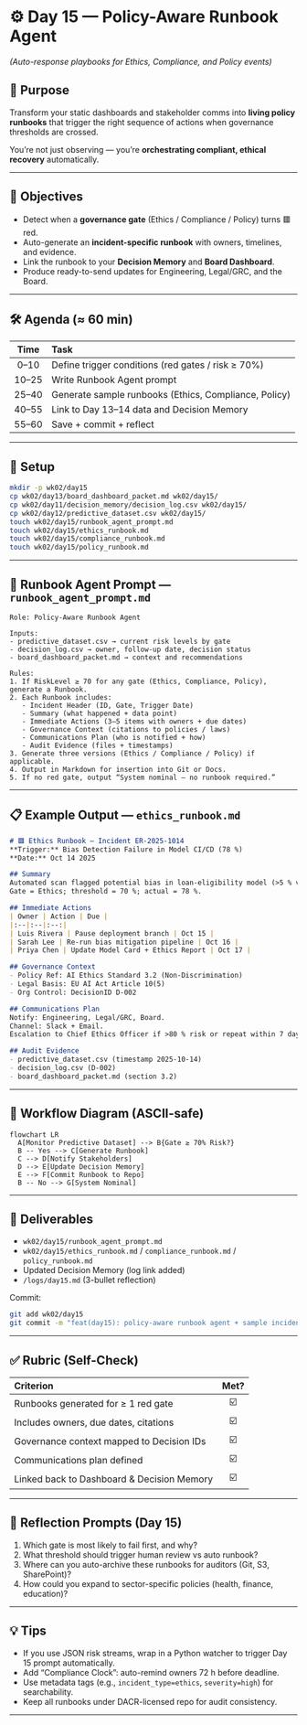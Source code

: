 # ⚙️ Day 15 — Policy-Aware Runbook Agent

*(Auto-response playbooks for Ethics, Compliance, and Policy events)*

## 🎯 Purpose

Transform your static dashboards and stakeholder comms into **living policy runbooks** that trigger the right sequence of actions when governance thresholds are crossed.

You’re not just observing — you’re **orchestrating compliant, ethical recovery** automatically.

---

## 📌 Objectives

* Detect when a **governance gate** (Ethics / Compliance / Policy) turns 🟥 red.
* Auto-generate an **incident-specific runbook** with owners, timelines, and evidence.
* Link the runbook to your **Decision Memory** and **Board Dashboard**.
* Produce ready-to-send updates for Engineering, Legal/GRC, and the Board.

---

## 🛠 Agenda (≈ 60 min)

|  Time | Task                                                  |
| :---: | :---------------------------------------------------- |
|  0–10 | Define trigger conditions (red gates / risk ≥ 70%)    |
| 10–25 | Write Runbook Agent prompt                            |
| 25–40 | Generate sample runbooks (Ethics, Compliance, Policy) |
| 40–55 | Link to Day 13–14 data and Decision Memory            |
| 55–60 | Save + commit + reflect                               |

---

## 🧩 Setup

```bash
mkdir -p wk02/day15
cp wk02/day13/board_dashboard_packet.md wk02/day15/
cp wk02/day11/decision_memory/decision_log.csv wk02/day15/
cp wk02/day12/predictive_dataset.csv wk02/day15/
touch wk02/day15/runbook_agent_prompt.md
touch wk02/day15/ethics_runbook.md
touch wk02/day15/compliance_runbook.md
touch wk02/day15/policy_runbook.md
```

---

## 🧠 Runbook Agent Prompt — `runbook_agent_prompt.md`

```text
Role: Policy-Aware Runbook Agent

Inputs:
- predictive_dataset.csv → current risk levels by gate
- decision_log.csv → owner, follow-up date, decision status
- board_dashboard_packet.md → context and recommendations

Rules:
1. If RiskLevel ≥ 70 for any gate (Ethics, Compliance, Policy), generate a Runbook.  
2. Each Runbook includes:
   - Incident Header (ID, Gate, Trigger Date)  
   - Summary (what happened + data point)  
   - Immediate Actions (3–5 items with owners + due dates)  
   - Governance Context (citations to policies / laws)  
   - Communications Plan (who is notified + how)  
   - Audit Evidence (files + timestamps)  
3. Generate three versions (Ethics / Compliance / Policy) if applicable.  
4. Output in Markdown for insertion into Git or Docs.  
5. If no red gate, output “System nominal — no runbook required.”  
```

---

## 📋 Example Output — `ethics_runbook.md`

```markdown
# 🟥 Ethics Runbook — Incident ER-2025-1014  
**Trigger:** Bias Detection Failure in Model CI/CD (78 %)   
**Date:** Oct 14 2025  

## Summary
Automated scan flagged potential bias in loan-eligibility model (>5 % variance by region).  
Gate = Ethics; threshold = 70 %; actual = 78 %.  

## Immediate Actions
| Owner | Action | Due |
|:--|:--|:--:|
| Luis Rivera | Pause deployment branch | Oct 15 |
| Sarah Lee | Re-run bias mitigation pipeline | Oct 16 |
| Priya Chen | Update Model Card + Ethics Report | Oct 17 |

## Governance Context
- Policy Ref: AI Ethics Standard 3.2 (Non-Discrimination)  
- Legal Basis: EU AI Act Article 10(5)  
- Org Control: DecisionID D-002  

## Communications Plan
Notify: Engineering, Legal/GRC, Board.  
Channel: Slack + Email.  
Escalation to Chief Ethics Officer if >80 % risk or repeat within 7 days.  

## Audit Evidence
- predictive_dataset.csv (timestamp 2025-10-14)  
- decision_log.csv (D-002)  
- board_dashboard_packet.md (section 3.2)  
```

---

## 🧭 Workflow Diagram (ASCII-safe)

```mermaid
flowchart LR
  A[Monitor Predictive Dataset] --> B{Gate ≥ 70% Risk?}  
  B -- Yes --> C[Generate Runbook]  
  C --> D[Notify Stakeholders]  
  D --> E[Update Decision Memory]  
  E --> F[Commit Runbook to Repo]  
  B -- No --> G[System Nominal]
```

---

## 📂 Deliverables

* `wk02/day15/runbook_agent_prompt.md`
* `wk02/day15/ethics_runbook.md` / `compliance_runbook.md` / `policy_runbook.md`
* Updated Decision Memory (log link added)
* `/logs/day15.md` (3-bullet reflection)

Commit:

```bash
git add wk02/day15  
git commit -m "feat(day15): policy-aware runbook agent + sample incidents"
```

---

## ✅ Rubric (Self-Check)

| Criterion                                  | Met? |
| :----------------------------------------- | :--: |
| Runbooks generated for ≥ 1 red gate        |  ☑️  |
| Includes owners, due dates, citations      |  ☑️  |
| Governance context mapped to Decision IDs  |  ☑️  |
| Communications plan defined                |  ☑️  |
| Linked back to Dashboard & Decision Memory |  ☑️  |

---

## 📝 Reflection Prompts (Day 15)

1. Which gate is most likely to fail first, and why?
2. What threshold should trigger human review vs auto runbook?
3. Where can you auto-archive these runbooks for auditors (Git, S3, SharePoint)?
4. How could you expand to sector-specific policies (health, finance, education)?

---

## 💡 Tips

* If you use JSON risk streams, wrap in a Python watcher to trigger Day 15 prompt automatically.
* Add “Compliance Clock”: auto-remind owners 72 h before deadline.
* Use metadata tags (e.g., `incident_type=ethics`, `severity=high`) for searchability.
* Keep all runbooks under DACR-licensed repo for audit consistency.

---

